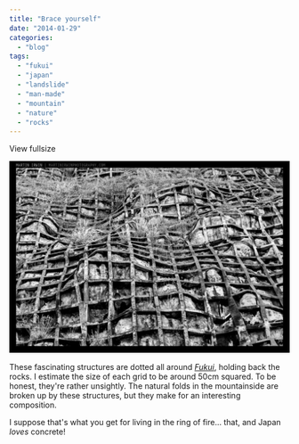 ```yaml
---
title: "Brace yourself"
date: "2014-01-29"
categories: 
  - "blog"
tags: 
  - "fukui"
  - "japan"
  - "landslide"
  - "man-made"
  - "mountain"
  - "nature"
  - "rocks"
---
```


View fullsize

![20140122-DSC08807.jpg](/assets/images/38fed-20140122-dsc08807.jpg)

These fascinating structures are dotted all around [_Fukui_](http://www.martinirwinphotography.com/myblog/?tag=fukui), holding back the rocks. I estimate the size of each grid to be around 50cm squared. To be honest, they're rather unsightly. The natural folds in the mountainside are broken up by these structures, but they make for an interesting composition.

I suppose that's what you get for living in the ring of fire... that, and Japan _loves_ concrete!
